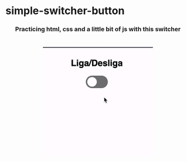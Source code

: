 # simple-switcher-button
<h3 align="center">Practicing html, css and a little bit of js with this switcher</h3>

<h1 align="center"><img src="https://github.com/Eduardosbk/simple-switcher-button/blob/main/switch.gif" /></h1>
